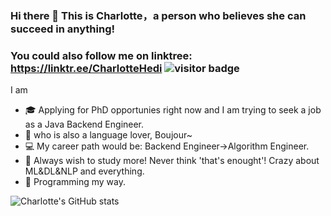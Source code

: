### Hi there 👋 This is Charlotte，a person who believes she can succeed in anything!

### You could also follow me on linktree: https://linktr.ee/CharlotteHedi  ![visitor badge](https://visitor-badge.laobi.icu/badge?page_id=charlottediamond.visitor-badge) 

I am
- 🎓 Applying for PhD opportunies right now and I am trying to seek a job as a Java Backend Engineer.
- 🔖 who is also a language lover, Boujour~ 
- 💻 My career path would be: Backend Engineer->Algorithm Engineer.
- 🏹 Always wish to study more! Never think 'that's enought'! Crazy about ML&DL&NLP and everything.
- 💎 Programming my way.

![Charlotte's GitHub stats](https://github-readme-stats.vercel.app/api?username=charlottediamond&theme=ambient_gradient&show_icons=true)


